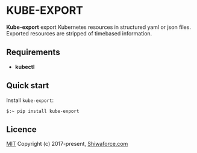 # KUBE-EXPORT

**Kube-export** export Kubernetes resources in structured  yaml or json files.
   Exported resources are stripped of timebased information.

## Requirements
 - **kubectl**

## Quick start
Install `kube-export`:
```
$:~ pip install kube-export
```

## Licence
[MIT](http://opensource.org/licenses/MIT)
Copyright (c) 2017-present, [Shiwaforce.com](https://www.shiwaforce.com/en)
